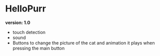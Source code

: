 # HelloPurr
**version: 1.0**
* touch detection
* sound
* Buttons to change the picture of the cat and animation it plays when pressing the main button
